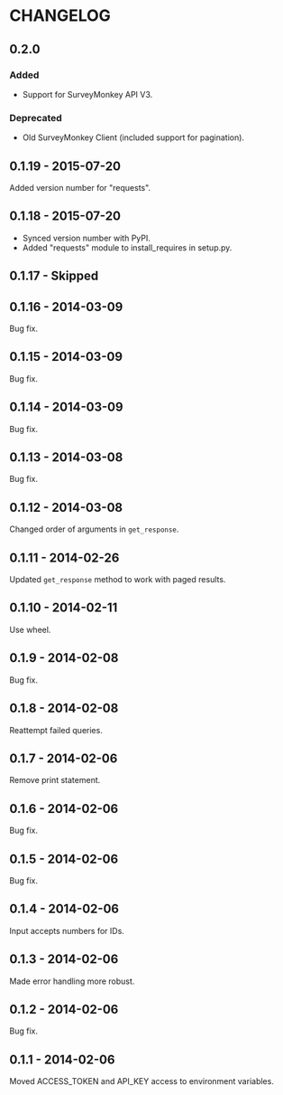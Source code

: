 # CHANGELOG

<!--
http://keepachangelog.com/en/0.3.0/

Added
Changed
Deprecated
Removed
Fixed
Security
-->

## 0.2.0
### Added
- Support for SurveyMonkey API V3.

### Deprecated
- Old SurveyMonkey Client (included support for pagination).


## 0.1.19 - 2015-07-20
Added version number for "requests".


## 0.1.18 - 2015-07-20
- Synced version number with PyPI.
- Added "requests" module to install\_requires in setup.py.


## 0.1.17 - Skipped


## 0.1.16 - 2014-03-09
Bug fix.


## 0.1.15 - 2014-03-09
Bug fix.


## 0.1.14 - 2014-03-09
Bug fix.


## 0.1.13 - 2014-03-08
Bug fix.


## 0.1.12 - 2014-03-08
Changed order of arguments in `get_response`.


## 0.1.11 - 2014-02-26
Updated `get_response` method to work with paged results.


## 0.1.10 - 2014-02-11
Use wheel.


## 0.1.9 - 2014-02-08
Bug fix.


## 0.1.8 - 2014-02-08
Reattempt failed queries.


## 0.1.7 - 2014-02-06
Remove print statement.


## 0.1.6 - 2014-02-06
Bug fix.


## 0.1.5 - 2014-02-06
Bug fix.


## 0.1.4 - 2014-02-06
Input accepts numbers for IDs.


## 0.1.3 - 2014-02-06
Made error handling more robust.


## 0.1.2 - 2014-02-06
Bug fix.


## 0.1.1 - 2014-02-06
Moved ACCESS\_TOKEN and API\_KEY access to environment variables.
